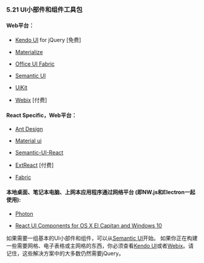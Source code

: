 ### 5.21 UI小部件和组件工具包

#### Web平台：

*   [Kendo UI](http://www.telerik.com/kendo-ui) for jQuery \[免费\]

*   [Materialize](http://materializecss.com/)

*   [Office UI Fabric](http://dev.office.com/fabric)

*   [Semantic UI](http://semantic-ui.com/)

*   [UiKit](https://getuikit.com/)

*   [Webix](http://webix.com/) \[付费\]

#### React Specific，Web平台：

*   [Ant Design](https://ant.design/)

*   [Material ui](http://material-ui.com/)

*   [Semantic-UI-React](https://react.semantic-ui.com/)

*   [ExtReact](https://www.sencha.com/products/extreact/#app) \[付费\]

*   [Fabric](https://developer.microsoft.com/en-us/fabric)

#### 本地桌面、笔记本电脑、上网本应用程序通过网络平台 (即NW.js和Electron一起使用):

*   [Photon](http://photonkit.com/)

*   [React UI Components for OS X El Capitan and Windows 10](http://gabrielbull.github.io/react-desktop/)

<!-- If you need a basic set of UI Widgets/Components start with Semantic UI. If you are building something that needs a grid, spreadsheet, or pivot grid you'll have to look at Kendo UI or Webix. Keep in mind that most of these solutions still require jQuery. -->

如果需要一组基本的UI小部件和组件，可以从[Semantic UI](http://semantic-ui.com/)开始。
如果你正在构建一些需要网格、电子表格或主网格的东西，你必须查看[Kendo UI](http://www.telerik.com/kendo-ui)或者[Webix](http://webix.com/)。请记住，这些解决方案中的大多数仍然需要jQuery。